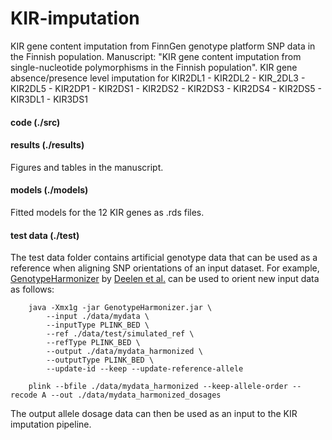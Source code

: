 # KIR-imputation
KIR gene content imputation from FinnGen genotype platform SNP data in the Finnish population.
Manuscript: "KIR gene content imputation from single-nucleotide polymorphisms in the Finnish population". 
KIR gene absence/presence level imputation for 
KIR2DL1 - KIR2DL2 - KIR_2DL3 - KIR2DL5 - KIR2DP1 - KIR2DS1 - KIR2DS2 - KIR2DS3 - KIR2DS4 - KIR2DS5 - KIR3DL1 - KIR3DS1


#### code (./src)

#### results (./results)
Figures and tables in the manuscript.


#### models (./models)
Fitted models for the 12 KIR genes as .rds files.

#### test data (./test)
The test data folder contains artificial genotype data that can be used as a reference when aligning SNP orientations of an input dataset.
For example, [GenotypeHarmonizer](https://github.com/molgenis/systemsgenetics/wiki/Genotype-Harmonizer) by [Deelen et al.](https://bmcresnotes.biomedcentral.com/articles/10.1186/1756-0500-7-901) can be used to orient new input data as follows:
```shell
    java -Xmx1g -jar GenotypeHarmonizer.jar \
        --input ./data/mydata \
        --inputType PLINK_BED \
        --ref ./data/test/simulated_ref \ 
        --refType PLINK_BED \
        --output ./data/mydata_harmonized \
        --outputType PLINK_BED \ 
        --update-id --keep --update-reference-allele
    
    plink --bfile ./data/mydata_harmonized --keep-allele-order --recode A --out ./data/mydata_harmonized_dosages
```   
The output allele dosage data can then be used as an input to the KIR imputation pipeline.

